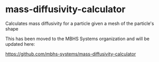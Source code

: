 # mass-diffusivity-calculator
Calculates mass diffusivity for a particle given a mesh of the particle's shape

This has been moved to the MBHS Systems organization and will be updated here:

https://github.com/mbhs-systems/mass-diffusivity-calculator

